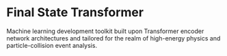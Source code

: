 # Final State Transformer

Machine learning development toolkit built upon Transformer encoder network architectures and tailored for the realm of high-energy physics and particle-collision event analysis.
